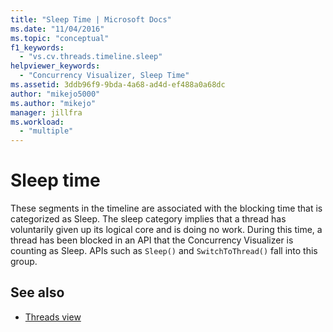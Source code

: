 ```yaml
---
title: "Sleep Time | Microsoft Docs"
ms.date: "11/04/2016"
ms.topic: "conceptual"
f1_keywords:
  - "vs.cv.threads.timeline.sleep"
helpviewer_keywords:
  - "Concurrency Visualizer, Sleep Time"
ms.assetid: 3ddb96f9-9bda-4a68-ad4d-ef488a0a68dc
author: "mikejo5000"
ms.author: "mikejo"
manager: jillfra
ms.workload:
  - "multiple"
---
```

# Sleep time
These segments in the timeline are associated with the blocking time that is categorized as Sleep. The sleep category implies that a thread has voluntarily given up its logical core and is doing no work. During this time, a thread has been blocked in an API that the Concurrency Visualizer is counting as Sleep. APIs such as `Sleep()` and `SwitchToThread()` fall into this group.

## See also
- [Threads view](../profiling/threads-view-parallel-performance.md)
